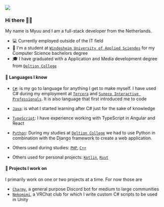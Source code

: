 <img src="https://cdn.myuuiii.com/portfolio_v2.png" />

<!--  -->

### Hi there 🙋‍♀️

My name is Myuu and I am a full-stack developer from the Netherlands.

- 💻 Currently employed outside of the IT field
- 🌱 I'm a student at [`Windesheim University of Applied Sciendes`] for my Computer Science bachelors degree
- 🎓 I have graduated with a Application and Media development degree from [`Deltion College`] 

#### 💬 Languages I know

- [`C#`]:  is my go to language for anything I get to make myself. I have used C# during my employment at [`Tercera`] and [`Suneco Interactive Professionals`]. It is also language that first introduced me to code

- [`Java`]: is what I started learning after C# just for the sake of knowledge
- [`TypeScript`]: I have experience working with TypeScript in Angular and React

- [`Python`]: During my studies at [`Deltion College`] we had to use Python in combination with the Django framework to create a web application.

- Others used during studies: [`PHP`], [`C++`]

- Others used for personal projects: [`Kotlin`], [`Rust`]

#### 🎁 Projects I work on

I primarily work on one or two projects at a time. For now those are

- [`Charmy`], a general purpose Discord bot for medium to large communities
- [`Nekomimi`], a VRChat club for which I write custom C# scripts to be used in Unity



[`Nekomimi`]: https://github.com/Myuuiii/Nekomimi
[`Charmy`]: https://github.com/Myuuiii/Charmy
[`Windesheim University of Applied Sciendes`]: https://www.windesheim.nl/

[`C#`]: https://docs.microsoft.com/en-us/dotnet/csharp/

[`Tercera`]: https://tercera.nl/

[`Suneco Interactive Professionals`]: https://www.suneco.nl/

[`Java`]: https://www.java.com/en/

[`TypeScript`]: https://www.typescriptlang.org/

[`Python`]: https://www.python.org/

[`Deltion College`]: https://www.deltion.nl/

[`PHP`]: https://www.php.net/

[`C++`]: https://cplusplus.com/

[`Kotlin`]: https://kotlinlang.org/

[`Rust`]: https://www.rust-lang.org/
